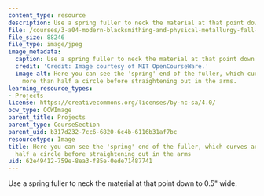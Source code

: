 ```yaml
---
content_type: resource
description: Use a spring fuller to neck the material at that point down to 0.5" wide.
file: /courses/3-a04-modern-blacksmithing-and-physical-metallurgy-fall-2008/62e49412759e8ea3f85e0ede71487741_051.jpg
file_size: 88246
file_type: image/jpeg
image_metadata:
  caption: Use a spring fuller to neck the material at that point down to 0.5" wide.
  credit: 'Credit: Image courtesy of MIT OpenCourseWare.'
  image-alt: Here you can see the 'spring' end of the fuller, which curves around
    more than half a circle before straightening out in the arms.
learning_resource_types:
- Projects
license: https://creativecommons.org/licenses/by-nc-sa/4.0/
ocw_type: OCWImage
parent_title: Projects
parent_type: CourseSection
parent_uid: b317d232-7cc6-6820-6c4b-6116b31af7bc
resourcetype: Image
title: Here you can see the 'spring' end of the fuller, which curves around more than
  half a circle before straightening out in the arms
uid: 62e49412-759e-8ea3-f85e-0ede71487741
---
```

Use a spring fuller to neck the material at that point down to 0.5" wide.